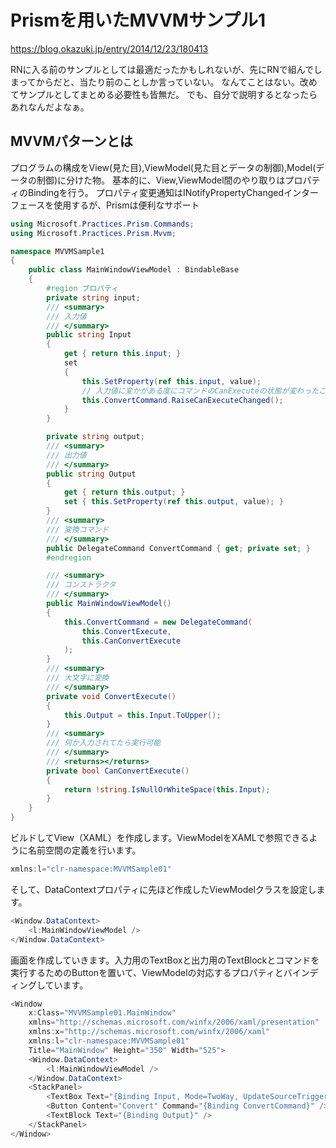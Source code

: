 # Prismを用いたMVVMサンプル1

<https://blog.okazuki.jp/entry/2014/12/23/180413>

RNに入る前のサンプルとしては最適だったかもしれないが、先にRNで組んでしまってからだと、当たり前のことしか言っていない。
なんてことはない。改めてサンプルとしてまとめる必要性も皆無だ。
でも、自分で説明するとなったらあれなんだよなぁ。

## MVVMパターンとは

プログラムの構成をView(見た目),ViewModel(見た目とデータの制御),Model(データの制御)に分けた物。
基本的に、View,ViewModel間のやり取りはプロパティのBindingを行う。
プロパティ変更通知はINotifyPropertyChangedインターフェースを使用するが、Prismは便利なサポート

``` C# : ViewModel
using Microsoft.Practices.Prism.Commands;
using Microsoft.Practices.Prism.Mvvm;

namespace MVVMSample1
{
    public class MainWindowViewModel : BindableBase
    {
        #region プロパティ
        private string input;
        /// <summary>
        /// 入力値
        /// </summary>
        public string Input
        {
            get { return this.input; }
            set
            {
                this.SetProperty(ref this.input, value);
                // 入力値に変かがある度にコマンドのCanExecuteの状態が変わったことを通知する
                this.ConvertCommand.RaiseCanExecuteChanged();
            }
        }

        private string output;
        /// <summary>
        /// 出力値
        /// </summary>
        public string Output
        {
            get { return this.output; }
            set { this.SetProperty(ref this.output, value); }
        }
        /// <summary>
        /// 変換コマンド
        /// </summary>
        public DelegateCommand ConvertCommand { get; private set; }
        #endregion

        /// <summary>
        /// コンストラクタ
        /// </summary>
        public MainWindowViewModel()
        {
            this.ConvertCommand = new DelegateCommand(
                this.ConvertExecute,
                this.CanConvertExecute
            );
        }
        /// <summary>
        /// 大文字に変換
        /// </summary>
        private void ConvertExecute()
        {
            this.Output = this.Input.ToUpper();
        }
        /// <summary>
        /// 何か入力されてたら実行可能
        /// </summary>
        /// <returns></returns>
        private bool CanConvertExecute()
        {
            return !string.IsNullOrWhiteSpace(this.Input);
        }
    }
}
```

ビルドしてView（XAML）を作成します。ViewModelをXAMLで参照できるように名前空間の定義を行います。

``` C# : Xaml
xmlns:l="clr-namespace:MVVMSample01"
```

そして、DataContextプロパティに先ほど作成したViewModelクラスを設定します。

``` C# : Xaml
<Window.DataContext>
    <l:MainWindowViewModel />
</Window.DataContext>
```

画面を作成していきます。入力用のTextBoxと出力用のTextBlockとコマンドを実行するためのButtonを置いて、ViewModelの対応するプロパティとバインディングしています。

``` C# : Xaml
<Window
    x:Class="MVVMSample01.MainWindow"
    xmlns="http://schemas.microsoft.com/winfx/2006/xaml/presentation"
    xmlns:x="http://schemas.microsoft.com/winfx/2006/xaml"
    xmlns:l="clr-namespace:MVVMSample01"
    Title="MainWindow" Height="350" Width="525">
    <Window.DataContext>
        <l:MainWindowViewModel />
    </Window.DataContext>
    <StackPanel>
        <TextBox Text="{Binding Input, Mode=TwoWay, UpdateSourceTrigger=PropertyChanged}" />
        <Button Content="Convert" Command="{Binding ConvertCommand}" />
        <TextBlock Text="{Binding Output}" />
    </StackPanel>
</Window>
```
